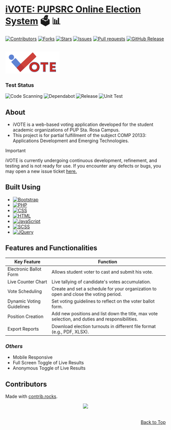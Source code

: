 <a name="readme-top"></a>

# [iVOTE: PUPSRC Online Election System</a> :ballot_box: :bar_chart:](https://www.ivote-pupsrc.com/)

[![Contributors][contributors-shield]][contributors-url]
[![Forks][forks-shield]][forks-url]
[![Stars][stars-shield]][stars-url]
[![Issues][issues-shield]][issues-url]
[![Pull requests][pull-requests-shield]][pull-requests-url]
[![GitHub Release][release-shield]][release-url]

<br/>
<!-- PROJECT LOGO -->
<a href="https://www.ivote-pupsrc.com/">
  <img src="src/images/resc/iVOTE4.webp" alt="Logo" width="170" height="70">
</a>
<br/>

### Test Status

![Code Scanning](https://github.com/BSIT-3-1-APPDEV/PUPSRC-AutomatedElectionSystem/actions/workflows/github-code-scanning/codeql/badge.svg)
![Dependabot](https://github.com/BSIT-3-1-APPDEV/PUPSRC-AutomatedElectionSystem/actions/workflows/dependabot/dependabot-updates/badge.svg)
![Release](https://github.com/BSIT-3-1-APPDEV/PUPSRC-AutomatedElectionSystem/actions/workflows/release.yml/badge.svg)
![Unit Test](https://github.com/BSIT-3-1-APPDEV/PUPSRC-AutomatedElectionSystem/actions/workflows/unit.test.yml/badge.svg)
<br/>


<div align="start">
    <h2>About</h2>
    <ul>
      <li>iVOTE is a web-based voting application developed for the student academic organizations of PUP Sta. Rosa Campus.</li>
      <li>This project is for partial fulfillment of the subject COMP 20133: Applications Development and Emerging Technologies.</li>
    </ul>
</div>


> [!IMPORTANT]
> iVOTE is currently undergoing continuous development, refinement, and testing and is not ready for use. If you encounter any defects or bugs, you may open a new issue ticket [here.](https://github.com/BSIT-3-1-APPDEV/PUPSRC-AutomatedElectionSystem/issues/new)


## Built Using
* [![Bootstrap][Bootstrap.com]][Bootstrap-url]
* [![PHP](https://img.shields.io/badge/PHP-777BB4?style=for-the-badge&logo=php&logoColor=white)][PHP-url]
* [![CSS](https://img.shields.io/badge/CSS-1572B6?style=for-the-badge&logo=css3&logoColor=white)][CSS-url]
* [![HTML](https://img.shields.io/badge/HTML-E34F26?style=for-the-badge&logo=html5&logoColor=white)][HTML-url]
* [![JavaScript](https://img.shields.io/badge/JavaScript-F7DF1E?style=for-the-badge&logo=javascript&logoColor=black)][JavaScript-url]
* [![SCSS](https://img.shields.io/badge/SCSS-CC6699?style=for-the-badge&logo=sass&logoColor=white)][SCSS-url]
* [![JQuery][JQuery.com]][JQuery-url]


## Features and Functionalities

| Key Feature | Function |
|--------|--------|
| Electronic Ballot Form | Allows student voter to cast and submit his vote. |
| Live Counter Chart | Live tallying of candidate's votes accumulation. |
| Vote Scheduling | Create and set a schedule for your organization to open and close the voting period. |
| Dynamic Voting Guidelines | Set voting guidelines to reflect on the voter ballot form. |
| Position Creation | Add new positions and list down the title, max vote selection, and duties and responsibilities. | 
| Export Reports | Download election turnouts in different file format (e.g., PDF, XLSX). |

### _Others_ 
- Mobile Responsive
- Full Screen Toggle of Live Results
- Anonymous Toggle of Live Results

<!-- CONTRIBUTORS -->
## Contributors
Made with [contrib.rocks](https://contrib.rocks).
<div align="center">
  <a href="https://github.com/BSIT-3-1-APPDEV/PUPSRC-AutomatedElectionSystem/graphs/contributors">
    <img src="https://contrib.rocks/image?repo=BSIT-3-1-APPDEV/PUPSRC-AutomatedElectionSystem" />
  </a>
</div>
<br/>

<p align="right"><a href="#readme-top">Back to Top</a></p>

<!-- MARKDOWN LINKS & IMAGES -->
<!-- https://www.markdownguide.org/basic-syntax/#reference-style-links -->
[contributors-shield]: https://img.shields.io/github/contributors/BSIT-3-1-APPDEV/PUPSRC-AutomatedElectionSystem.svg
[contributors-url]: https://github.com/BSIT-3-1-APPDEV/PUPSRC-AutomatedElectionSystem/graphs/contributors
[forks-shield]: https://img.shields.io/github/forks/BSIT-3-1-APPDEV/PUPSRC-AutomatedElectionSystem.svg?
[forks-url]: https://github.com/BSIT-3-1-APPDEV/PUPSRC-AutomatedElectionSystem/network/members
[stars-shield]: https://img.shields.io/github/stars/BSIT-3-1-APPDEV/PUPSRC-AutomatedElectionSystem.svg
[stars-url]: https://github.com/BSIT-3-1-APPDEV/PUPSRC-AutomatedElectionSystem/stargazers
[issues-shield]: https://img.shields.io/github/issues/BSIT-3-1-APPDEV/PUPSRC-AutomatedElectionSystem.svg
[issues-url]: https://github.com/BSIT-3-1-APPDEV/PUPSRC-AutomatedElectionSystem/issues
[pull-requests-shield]: https://img.shields.io/github/issues-pr/BSIT-3-1-APPDEV/PUPSRC-AutomatedElectionSystem.svg
[pull-requests-url]: https://github.com/BSIT-3-1-APPDEV/PUPSRC-AutomatedElectionSystem/pulls
[release-shield]: https://img.shields.io/github/release/BSIT-3-1-APPDEV/PUPSRC-AutomatedElectionSystem.svg
[release-url]: https://github.com/BSIT-3-1-APPDEV/PUPSRC-AutomatedElectionSystem/releases
[Bootstrap.com]: https://img.shields.io/badge/Bootstrap-563D7C?style=for-the-badge&logo=bootstrap&logoColor=white
[Bootstrap-url]: https://getbootstrap.com
[PHP-url]: https://www.php.net
[CSS-url]: https://developer.mozilla.org/en-US/docs/Web/CSS
[HTML-url]: https://developer.mozilla.org/en-US/docs/Web/HTML
[JavaScript-url]: https://developer.mozilla.org/en-US/docs/Web/JavaScript
[SCSS-url]: https://sass-lang.com/documentation/syntax
[JQuery.com]: https://img.shields.io/badge/jQuery-0769AD?style=for-the-badge&logo=jquery&logoColor=white
[JQuery-url]: https://jquery.com 
